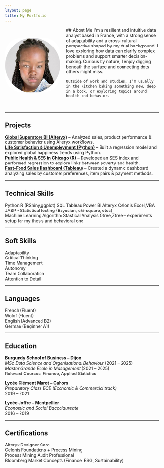 ```yaml
---
layout: page
title: My Portfolio
---
```


<div style="display: flex; align-items: center; gap: 20px; margin-bottom: 2rem;">
  <img src="/assets/img/Profile.jpg" alt="Profile picture" width="180" style="border-radius: 30%;"/>
  <div>
    ## About Me  
    I'm a resilient and intuitive data analyst based in France, with a strong sense of adaptability and a cross-cultural perspective shaped by my dual background.  
    I love exploring how data can clarify complex problems and support smarter decision-making. Curious by nature, I enjoy digging beneath the surface and connecting dots others might miss.  

    Outside of work and studies, I’m usually in the kitchen baking something new, deep in a book, or exploring topics around health and behavior.
  </div>
</div>

---

## Projects

<ul style="list-style: none; padding-left: 0;">
  <li><a href="/projects/GlobalSuperstoreBI.md"><strong>Global Superstore BI (Alteryx)</strong></a> – Analyzed sales, product performance & customer behavior using Alteryx workflows.</li>
  <li><a href="/projects/LifeSatisfaction&WorkStress.md"><strong>Life Satisfaction & Unemployment (Python)</strong></a> – Built a regression model and explored global happiness trends using Python.</li>
  <li><a href="/projects/PublicHealth&SocioeconomicAnalysisinChicago.md"><strong>Public Health & SES in Chicago (R)</strong></a> – Developed an SES index and performed regression to explore links between poverty and health.</li>
  <li><a href="/projects/fast-food-sales.md"><strong>Fast-Food Sales Dashboard (Tableau)</strong></a> – Created a dynamic dashboard analyzing sales by customer preferences, item pairs & payment methods.</li>
</ul>

---

## Technical Skills

Python
R (RShiny,ggplot)
SQL
Tableau 
Power BI
Alteryx
Celonis
Excel,VBA
JASP - Statistical testing (Bayesian, chi-square, etcs)  
Machine Learning Algorithm 
Stastical Analysis
Otree,Ztree – experiments setup for my thesis and behavioral one

---

## Soft Skills

Adaptability  
Critical Thinking  
Time Management  
Autonomy  
Team Collaboration  
Attention to Detail  

---

## Languages

French (Fluent)  
Wolof (Fluent)  
English (Advanced B2)  
German (Beginner A1)

---

## Education

**Burgundy School of Business – Dijon**  
*MSc Data Science and Organisational Behaviour* (2021 – 2025)  
*Master Grande Ecole in Management* (2021 – 2025)  
Relevant Courses: Finance, Applied Statistics

**Lycée Clément Marot – Cahors**  
*Preparatory Class ECE (Economic & Commercial track)*  
2019 – 2021

**Lycée Joffre – Montpellier**  
*Economic and Social Baccalaureate*  
2016 – 2019

---

## Certifications

Alteryx Designer Core  
Celonis Foundations + Process Mining  
Process Mining Audit Professional  
Bloomberg Market Concepts (Finance, ESG, Sustainability)
